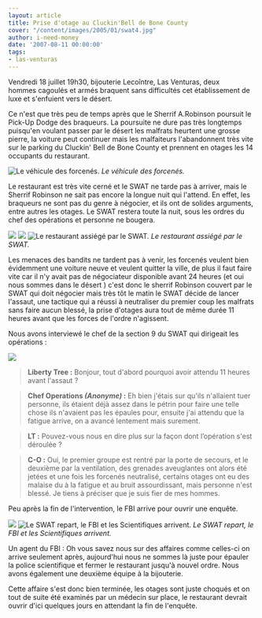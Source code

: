 ```yaml
---
layout: article
title: Prise d'otage au Cluckin'Bell de Bone County
cover: "/content/images/2005/01/swat4.jpg"
author: i-need-money
date: '2007-08-11 00:00:00'
tags:
- las-venturas
---
```


Vendredi 18 juillet 19h30, bijouterie Lecoîntre, Las Venturas, deux hommes&nbsp;cagoulés et armés braquent sans difficultés cet établissement de luxe et s'enfuient vers le désert.

Ce n'est que très peu de temps après que le Sherrif A.Robinson poursuit le Pick-Up Dodge des braqueurs. La poursuite ne dure pas très longtemps puisqu'en voulant passer par le désert les malfrats&nbsp;heurtent une grosse pierre, la voiture peut continuer mais les malfaiteurs l'abandonnent très vite sur le parking du Cluckin' Bell de Bone County&nbsp;et prennent en otages les 14 occupants du restaurant.

![Le véhicule des forcenés.](/content/images/2005/01/dodge_ram.jpg)
_Le véhicule des forcenés._

Le restaurant est très vite cerné et le SWAT ne tarde pas à arriver, mais le Sherrif Robinson ne sait pas encore la longue nuit qui l'attend. En effet, les braqueurs ne sont pas du genre à négocier, et ils ont de solides arguments, entre autres les otages. Le SWAT restera toute la nuit, sous les ordres du chef des opérations et personne ne bougera.

![](/content/images/2005/01/swat.jpg)
![](/content/images/2005/01/swat3.jpg)
![Le restaurant assiégé par le SWAT.](/content/images/2005/01/helico911.jpg)
_Le restaurant assiégé par le SWAT._

Les menaces des bandits ne tardent pas à venir, les forcenés veulent bien évidemment une voiture neuve et veulent quitter la ville, de plus il faut faire vite car il n'y avait pas de négociateur disponible avant 24 heures (et oui nous sommes dans le désert )&nbsp;c'est donc le sherrif Robinson couvert par le SWAT qui doit négocier&nbsp;mais très tôt le matin le SWAT décide de lancer l'assaut, une tactique qui a réussi à neutraliser du premier coup les malfrats sans faire&nbsp;aucun blessé, la prise d'otages aura tout de même durée 11 heures avant que les forces de l'ordre n'agissent.

Nous avons interviewé le chef de la section 9 du SWAT qui dirigeait les opérations :

![](/content/images/2005/01/chef_swat.jpg)

> **Liberty Tree :** Bonjour, tout d'abord pourquoi avoir attendu 11 heures avant l'assaut ?

> **Chef Operations _(Anonyme)_ :** Eh bien j'étais sur qu'ils n'allaient tuer personne, ils étaient déjà assez dans le pétrin pour faire une telle chose ils n'avaient pas les épaules pour, ensuite j'ai attendu que la fatigue arrive, on a avancé lentement mais surement.

> **LT :** Pouvez-vous nous en dire plus sur la façon dont l’opération s'est déroulée ?

> **C-O :** Oui, le premier groupe est rentré par la porte de secours, et le deuxième par la ventilation, des grenades aveuglantes ont alors été jetées et une fois les forcenés neutralisé,&nbsp;certains otages ont eu des malaise du à la fatigue et au bruit assourdissant, mais&nbsp;personne n'est blessé.&nbsp;Je tiens&nbsp;à préciser que je suis fier de mes hommes.

Peu après la fin de l'intervention, le FBI arrive pour ouvrir une enquête.

![](/content/images/2005/01/swat_convoi.jpg)
![Le SWAT repart, le FBI et les Scientifiques arrivent.](/content/images/2005/01/fbi.jpg)
_Le SWAT repart, le FBI et les Scientifiques arrivent._

Un agent du FBI : Oh vous savez nous sur des affaires comme celles-ci on arrive seulement après, aujourd'hui nous ne sommes là juste pour épauler la police scientifique et fermer le restaurant jusqu'à nouvel ordre. Nous avons également une deuxième équipe à la bijouterie.

Cette affaire s'est donc bien terminée, les otages sont juste choqués et on tout de suite été examinés par un médecin sur place, le restaurant devrait ouvrir d'ici quelques jours en attendant la fin de l'enquête.